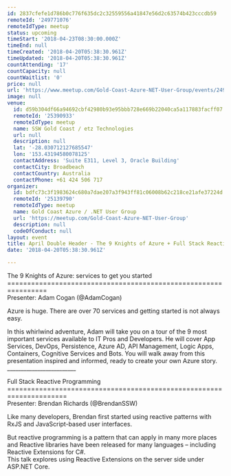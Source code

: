 ```yaml
---
id: 2837cfefe1d786b0c776f635dc2c32559556a41847e56d2c63574b423cccdb59
remoteId: '249771076'
remoteIdType: meetup
status: upcoming
timeStart: '2018-04-23T08:30:00.000Z'
timeEnd: null
timeCreated: '2018-04-20T05:38:30.961Z'
timeUpdated: '2018-04-20T05:38:30.961Z'
countAttending: '17'
countCapacity: null
countWaitlist: '0'
price: null
url: 'https://www.meetup.com/Gold-Coast-Azure-NET-User-Group/events/249771076/'
image: null
venue:
  id: d59b304df66a94692cbf42980b93e95bbb728e669b22040ca5a117883facff07
  remoteId: '25390933'
  remoteIdType: meetup
  name: SSW Gold Coast / etz Technologies
  url: null
  description: null
  lat: '-28.030712127685547'
  lon: '153.43194580078125'
  contactAddress: 'Suite E311, Level 3, Oracle Building'
  contactCity: Broadbeach
  contactCountry: Australia
  contactPhone: +61 424 506 717
organizer:
  id: bdfc73c3f1983624c680a7dae207a3f943ff81c06008b62c218ce21afe37224d
  remoteId: '25139790'
  remoteIdType: meetup
  name: Gold Coast Azure / .NET User Group
  url: 'https://meetup.com/Gold-Coast-Azure-NET-User-Group'
  description: null
  codeOfConduct: null
layout: event
title: April Double Header - The 9 Knights of Azure + Full Stack Reactive Programming
date: '2018-04-20T05:38:30.961Z'

---
```

<p>The 9 Knights of Azure: services to get you started<br/>================================================================<br/>Presenter: Adam Cogan (@AdamCogan)</p> <p>Azure is huge. There are over 70 services and getting started is not always easy.</p> <p>In this whirlwind adventure, Adam will take you on a tour of the 9 most important services available to IT Pros and Developers. He will cover App Services, DevOps, Persistence, Azure AD, API Management, Logic Apps, Containers, Cognitive Services and Bots. You will walk away from this presentation inspired and informed, ready to create your own Azure story.<br/>_________________________</p> <p>Full Stack Reactive Programming<br/>=====================================================================<br/>Presenter: Brendan Richards (@BrendanSSW)</p> <p>Like many developers, Brendan first started using reactive patterns with RxJS and JavaScript-based user interfaces.</p> <p>But reactive programming is a pattern that can apply in many more places and Reactive libraries have been released for many languages – including Reactive Extensions for C#.<br/>This talk explores using Reactive Extensions on the server side under ASP.NET Core.</p>
